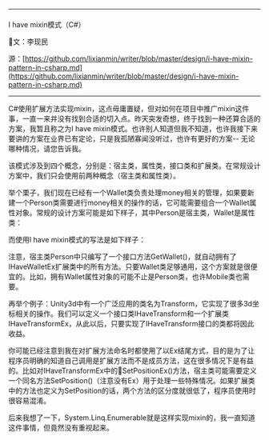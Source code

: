 

---
#### I have mixin模式（C#）

文：李现民

源：[https://github.com/lixianmin/writer/blob/master/design/i-have-mixin-pattern-in-csharp.md](https://github.com/lixianmin/writer/blob/master/design/i-have-mixin-pattern-in-csharp.md)

---

C\#使用扩展方法实现mixin，这点毋庸置疑，但对如何在项目中推广mixin这件事，一直一来并没有找到合适的切入点。昨天突发奇想，终于找到一种还算合适的方案，我暂且称之为I have mixin模式。也许别人知道但我不知道，也许我接下来要讲的方案在业界已有定论，只是我孤陋寡闻没听过，也许有更好的方案-- 无论哪种情况，请您告诉我。

该模式涉及到四个概念，分别是：宿主类，属性类，接口类和扩展类。在常规设计方案中，我们只会使用前两种概念（宿主类和属性类）。

举个栗子，我们现在已经有一个Wallet类负责处理money相关的管理，如果要新建一个Person类需要进行money相关的操作的话，它可能需要组合一个Wallet属性对象。常规的设计方案可能是如下样子，其中Person是宿主类，Wallet是属性类：

而使用I have mixin模式的写法是如下样子：

注意，宿主类Person中只编写了一个接口方法GetWallet\(\)，就自动拥有了IHaveWalletEx扩展类中的所有方法。只要Wallet类足够通用，这个方案就是很便宜的。比如，拥有Wallet属性对象的可能不止是Person类，也许Mobile类也需要。

再举个例子：Unity3d中有一个广泛应用的类名为Transform，它实现了很多3d坐标相关的操作。我们可以定义一个接口类IHaveTransform和一个扩展类IHaveTransformEx，从此以后，只要实现了IHaveTransform接口的类都将因此收益。

你可能已经注意到我在对扩展方法命名时都使用了以Ex结尾方式，目的是为了让程序员明确的知道自己调用是扩展方法而不是成员方法，这在很多情况下是有益的。比如对IHaveTransformEx中的SetPositionEx\(\)方法，宿主类可能需要定义一个同名方法SetPosition\(\)（注意没有Ex）用于处理一些特殊情况。如果扩展类中的方法也定义为SetPosition的话，两个方法的区分度就很低了，程序员使用时很容易混淆。

后来我想了一下，System.Linq.Enumerable就是这样实现mixin的，我一直知道这件事情，但竟然没有重视起来。

